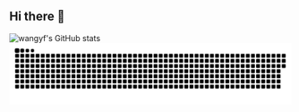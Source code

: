 ## Hi there 👋
![wangyf's GitHub stats](https://github-readme-stats.vercel.app/api?username=wangyf9&show_icons=true&theme=dracula)
![bright](https://raw.githubusercontent.com/wangyf9/wangyf9/output/github-contribution-grid-snake.svg)


<!--
![dark](https://raw.githubusercontent.com/你的用户名/你的仓库名/output/github-contribution-grid-snake-dark.svg)
**wangyf9/wangyf9** is a ✨ _special_ ✨ repository because its `README.md` (this file) appears on your GitHub profile.

Here are some ideas to get you started:

- 🔭 I’m currently working on ...
- 🌱 I’m currently learning ...
- 👯 I’m looking to collaborate on ...
- 🤔 I’m looking for help with ...
- 💬 Ask me about ...
- 📫 How to reach me: ...
- 😄 Pronouns: ...
- ⚡ Fun fact: ...
-->
